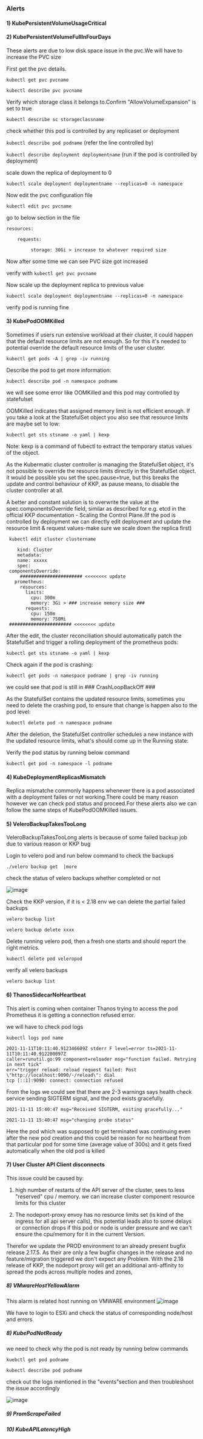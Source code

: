 ### Alerts ###

#### 1) KubePersistentVolumeUsageCritical #####
#### 2) KubePersistentVolumeFullInFourDays #####


These alerts are due to  low disk space issue in the pvc.We will have to increase the PVC size

First get the pvc details.

` kubectl get pvc pvcname `

` kubectl describe pvc pvcname `

Verify which storage class it belongs to.Confirm "AllowVolumeExpansion" is set to true

` kubectl describe sc storageclassname `

check whether this pod is controlled by any replicaset or deployment

` kubectl describe pod podname `   (refer the line controlled by)

` kubectl describe deployment deploymentname ` (run if the pod is controlled by deployment)

scale down the replica of deployment to 0

` kubectl scale deployment deploymentname --replicas=0 -n namespace `

Now edit the pvc configuration file

` kubectl edit pvc pvcname `

go to below section in the file


  ``` 
  resources:
  
      requests:
      
           storage: 30Gi > increase to whatever required size
```
           

Now after some time we can see PVC size got increased

verify with  ` kubectl get pvc pvcname `

Now scale up the deployment replica to previous value

` kubectl scale deployment deploymentname --replicas=0 -n namespace `

verify pod is running fine

#### 3) KubePodOOMKilled #####

Sometimes if users run extensive workload at their cluster, it could happen that the default resource limits are not enough. So for this it's needed to potential override the default resource limits of the user cluster.


`kubectl get pods -A | grep -iv running`


Describe the pod to get more information:

`kubectl describe pod -n namespace podname`

we will see some error like OOMKilled and this pod may controlled by statefulset

OOMKilled indicates that assigned memory limit  is not efficient enough. If you take a look at the StatefulSet object you also see that resource limits are maybe set to low:

`kubectl get sts stsname -o yaml | kexp`

Note: kexp is a command of fubectl to extract the temporary status values of the object.


As the Kubermatic cluster controller is managing the StatefulSet object, it's not possible to override the resource limits directly in the StatefulSet object. it would be possible you set the spec.pause=true, but this breaks the update and control behaviour of KKP, as pause means, to disable the cluster controller at all.

A better and constant solution is to overwrite the value at the spec.componentsOverride field, similar as described for e.g. etcd in the official KKP documentation - Scaling the Control Plane.(If the pod is controlled by deployment we can directly edit deployment and update the resource limit & request values-make sure we scale down the replica first)

` kubectl edit cluster clustername`


 ``` apiVersion: kubermatic.k8s.io/v1
     kind: Cluster
     metadata:`
     name: xxxxx  
     spec:
  componentsOverride:
      ####################### <<<<<<<< update
    prometheus: 
      resources:
        limits:
          cpu: 300m
          memory: 3Gi > ### increase memory size ###
        requests:
          cpu: 150m
          memory: 750Mi
  ####################### <<<<<<<< update
  ```
  
  
After the edit, the cluster reconciliation should automatically patch the StatefulSet and trigger a rolling deployment of the prometheus pods:

`kubectl get sts stsname -o yaml | kexp`

Check again if the pod is crashing:

`kubectl get pods -n namespace podname | grep -iv running`

we could see that pod is still in ### CrashLoopBackOff ###

As the StatefulSet contains the updated resource limits, sometimes you need to delete the crashing pod, to ensure that change is happen also to the pod level:

`kubectl delete pod -n namespace podname`

After the deletion, the StatefulSet controller schedules a new instance with the updated resource limits, what's should come up in the Running state:

Verify the pod status by running below command

`kubectl get pod -n namespace -l podname`

 #### 4) KubeDeploymentReplicasMismatch #####
 
 Replica mismatche commonly happens whenever there is a pod associated with a deployment failes or not working.There could be many reason however we can check pod status and proceed.For these alerts also we can follow the same steps of KubePodOOMKilled issues.

#### 5) VeleroBackupTakesTooLong #####



VeleroBackupTakesTooLong alerts is because of some failed backup job due to various reason or KKP bug  

Login to velero pod and run below command to check the backups

`./velero backup get  |more`

check the status of velero backups whether completed or not 

![image](https://user-images.githubusercontent.com/89779991/149271282-160a87d4-7c53-43e0-bf64-11a8d6ba3648.png)


Check the KKP version, if it is  < 2.18 env we can  delete the partial failed backups

`velero backup list`

`velero backup delete xxxx`

Delete running velero pod, then a fresh one starts and should report the right metrics.

`kubectl delete pod veleropod`

verify all velero backups 

`velero backup list`


#### 6) ThanosSidecarNoHeartbeat #####

This  alert is coming when container Thanos trying to access the pod Prometheus it is getting a connection refused error.

we will have to check pod logs

`kubectl logs pod name`

```
2021-11-11T10:11:40.912346609Z stderr F level=error ts=2021-11-11T10:11:40.912200097Z 
caller=runutil.go:99 component=reloader msg="function failed. Retrying in next tick" 
err="trigger reload: reload request failed: Post \"http://localhost:9090/-/reload\": dial 
tcp [::1]:9090: connect: connection refused

```

 From the logs we could see that there are 2-3 warnings says health check service sending SIGTERM signal, and the pod exists gracefully.
 
 `2021-11-11 15:40:47 msg="Received SIGTERM, exiting gracefully..." `
 
 ` 2021-11-11 15:40:47 msg="changing probe status" `
 
 Here the pod which was supposed to get terminated was continuing even after the new pod 
creation and this could be reason for no heartbeat from that particular pod for some time (average 
value of 300s) and it gets fixed automatically when the old pod is killed

#### 7) User Cluster API Client disconnects #####

This issue could be caused by:
1. high number of restarts of the API server of the cluster, sees to less "reserved" cpu / memory.
we can increase cluster component resource limits for this cluster

2. The nodeport-proxy envoy has no resource limits set (is kind of the ingress for all api server calls), this potential
leads also to some delays or connection drops if this pod or node is under pressure and we can't ensure the cpu/memory for it in the current Version.

Therefor we update the PROD environment to an already present bugfix release 2.17.5. As their are only a few bugfix changes in the release and no feature/migration triggered we don't expect any Problem. 
With the 2.18 release of KKP, the nodeport proxy will get an additional anti-affinity to spread the pods across multiple nodes and zones,



##### 8) VMwareHostYellowAlarm #####
This alarm is related host running on VMWARE environment
![image](https://user-images.githubusercontent.com/89779991/149777998-f7c4f1e1-c42e-44de-8f12-91dacff5b907.png)

 We have to login to  ESXi and check the status of corresponding node/host and errors
 
 

##### 8) KubePodNotReady #####

we need to check why the pod is not ready by running below commands

` kuebctl get pod podname `

` kubectl describe pod podname `

check out the logs mentioned in the "events"section and then troubleshoot the issue accordingly

![image](https://user-images.githubusercontent.com/89779991/149873043-2f954980-5197-44ea-9648-06820d4146a6.png)



##### 9) PromScrapeFailed #####

##### 10) KubeAPILatencyHigh #####


